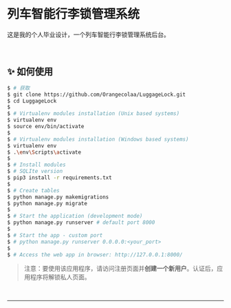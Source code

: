 # 列车智能行李锁管理系统

这是我的个人毕业设计，一个列车智能行李锁管理系统后台。

<br />

## ✨ 如何使用

```bash
$ # 获取
$ git clone https://github.com/Orangecolaa/LuggageLock.git
$ cd LuggageLock
$
$ # Virtualenv modules installation (Unix based systems)
$ virtualenv env
$ source env/bin/activate
$
$ # Virtualenv modules installation (Windows based systems)
$ virtualenv env
$ .\env\Scripts\activate
$
$ # Install modules
$ # SQLIte version
$ pip3 install -r requirements.txt
$
$ # Create tables
$ python manage.py makemigrations
$ python manage.py migrate
$
$ # Start the application (development mode)
$ python manage.py runserver # default port 8000
$
$ # Start the app - custom port 
$ # python manage.py runserver 0.0.0.0:<your_port>
$
$ # Access the web app in browser: http://127.0.0.1:8000/
```

> 注意：要使用该应用程序，请访问注册页面并**创建一个新用户**。认证后，应用程序将解锁私人页面。

<br />

---
